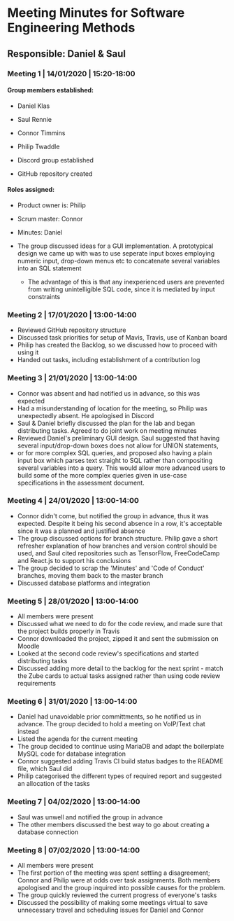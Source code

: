 # Meeting Minutes for Software Engineering Methods
## Responsible: Daniel & Saul

### Meeting 1 | 14/01/2020 | 15:20-18:00

#### Group members established:
  -	Daniel Klas
  -	Saul Rennie
  -	Connor Timmins
  -	Philip Twaddle

- Discord group established
- GitHub repository created 

#### Roles assigned:
-	Product owner is: Philip
-	Scrum master: Connor
-	Minutes: Daniel

- The group discussed ideas for a GUI implementation. A prototypical design we came up with was to use seperate input boxes employing 
numeric input, drop-down menus etc to concatenate several variables into an SQL statement
  - The advantage of this is that any inexperienced users are prevented from writing unintelligible SQL code, since it is mediated by input
constraints

### Meeting 2 | 17/01/2020 | 13:00-14:00

- Reviewed GitHub repository structure
- Discussed task priorities for setup of Mavis, Travis, use of Kanban board 
- Philip has created the Backlog, so we discussed how to proceed with using it
- Handed out tasks, including establishment of a contribution log

### Meeting 3 | 21/01/2020 | 13:00-14:00

- Connor was absent and had notified us in advance, so this was expected
- Had a misunderstanding of location for the meeting, so Philip was unexpectedly absent. He apologised in Discord
- Saul & Daniel briefly discussed the plan for the lab and began distributing tasks. Agreed to do joint work on meeting minutes
- Reviewed Daniel's preliminary GUI design. Saul suggested that having several input/drop-down boxes does not allow for UNION statements,
- or for more complex SQL queries, and proposed also having a plain input box which parses text straight to SQL rather than compositing several variables into a query. This would allow more advanced users to build some of the more complex queries given in use-case specifications in the assessment document.

### Meeting 4 | 24/01/2020 | 13:00-14:00

- Connor didn't come, but notified the group in advance, thus it was expected. Despite it being his second absence in a row, it's acceptable
since it was a planned and justified absence
- The group discussed options for branch structure. Philip gave a short refresher explanation of how branches and version control should be used, and Saul cited repositories such as TensorFlow, FreeCodeCamp and React.js to support his conclusions
- The group decided to scrap the 'Minutes' and 'Code of Conduct' branches, moving them back to the master branch
- Discussed database platforms and integration

### Meeting 5 | 28/01/2020 | 13:00-14:00

- All members were present
- Discussed what we need to do for the code review, and made sure that the project builds properly in Travis
- Connor downloaded the project, zipped it and sent the submission on Moodle
- Looked at the second code review's specifications and started distributing tasks
- Discussed adding more detail to the backlog for the next sprint - match the Zube cards to actual tasks assigned rather than 
using code review requirements

### Meeting 6 | 31/01/2020 | 13:00-14:00

- Daniel had unavoidable prior committments, so he notified us in advance. The group decided to hold a meeting on VoIP/Text chat instead
- Listed the agenda for the current meeting
- The group decided to continue using MariaDB and adapt the boilerplate MySQL code for database integration
- Connor suggested adding Travis CI build status badges to the README file, which Saul did
- Philip categorised the different types of required report and suggested an allocation of the tasks

### Meeting 7 | 04/02/2020 | 13:00-14:00

- Saul was unwell and notified the group in advance
- The other members discussed the best way to go about creating a database connection

### Meeting 8 | 07/02/2020 | 13:00-14:00

- All members were present
- The first portion of the meeting was spent settling a disagreement; Connor and Philip were at odds over task assignments. Both members apologised and the group inquired into possible causes for the problem.
- The group quickly reviewed the current progress of everyone's tasks
- Discussed the possibility of making some meetings virtual to save unnecessary travel and scheduling issues for Daniel and Connor
